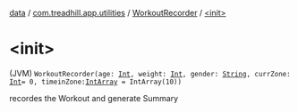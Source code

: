 [data](../../index.md) / [com.treadhill.app.utilities](../index.md) / [WorkoutRecorder](index.md) / [&lt;init&gt;](./-init-.md)

# &lt;init&gt;

(JVM) `WorkoutRecorder(age: `[`Int`](https://kotlinlang.org/api/latest/jvm/stdlib/kotlin/-int/index.html)`, weight: `[`Int`](https://kotlinlang.org/api/latest/jvm/stdlib/kotlin/-int/index.html)`, gender: `[`String`](https://kotlinlang.org/api/latest/jvm/stdlib/kotlin/-string/index.html)`, currZone: `[`Int`](https://kotlinlang.org/api/latest/jvm/stdlib/kotlin/-int/index.html)` = 0, timeinZone: `[`IntArray`](https://kotlinlang.org/api/latest/jvm/stdlib/kotlin/-int-array/index.html)` = IntArray(10))`

recordes the Workout and generate Summary

